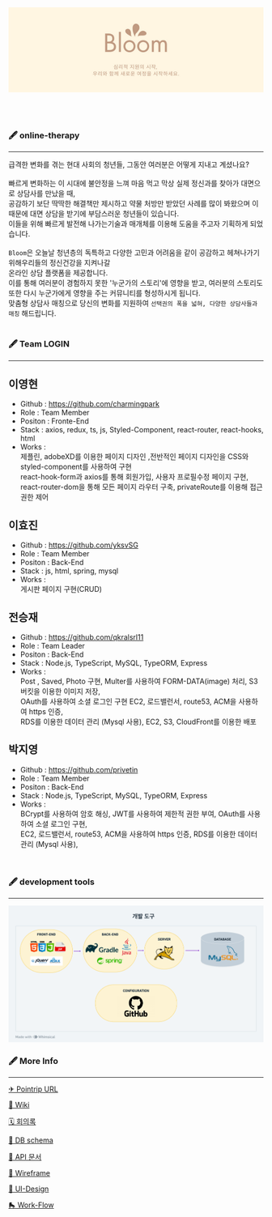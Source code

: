 <p align="center"><img alt="Banner" src=".github/Bloom.png"></p>

<br><br>

### 🖋 online-therapy

***

급격한 변화를 겪는 현대 사회의 청년들, 그동안 여러분은 어떻게 지내고 계셨나요?
<br><br>
빠르게 변화하는 이 시대에 불안정을 느껴 마음 먹고 막상 실제 정신과를 찾아가 대면으로 상담사를 만났을 때,<br>
공감하기 보단 딱딱한 해결책만 제시하고 약물 처방만 받았던 사례를 많이 봐왔으며 이 때문에 대면 상담을 받기에 부담스러운 청년들이 있습니다.<br>
이들을 위해 빠르게 발전해 나가는기술과 매개체를 이용해 도움을 주고자 기획하게 되었습니다.
<br><br>
`Bloom`은 오늘날 청년층의 독특하고 다양한 고민과 어려움을 같이 공감하고 헤쳐나가기 위해우리들의 정신건강을 지켜나갈<br>
온라인 상담 플랫폼을 제공합니다.
<br>이를 통해 여러분이 경험하지 못한 '누군가의 스토리'에 영향을 받고, 여러분의 스토리도 또한 다시 누군가에게 영향을 주는 커뮤니티를 형성하시게 됩니다.
<br>맞춤형 상담사 매칭으로 당신의 변화를 지원하여 `선택권의 폭을 넓혀, 다양한 상담사들과 매칭` 해드립니다.
<br><br>

### 🖋 Team LOGIN

***






## 이영현
* Github : https://github.com/charmingpark
* Role : Team Member
* Positon : Fronte-End
* Stack : axios, redux, ts, js,  Styled-Component, react-router, react-hooks, html
* Works : <br> 제플린, adobeXD를 이용한 페이지 디자인 ,전반적인 페이지 디자인을 CSS와 styled-component를 사용하여 구현<br>react-hook-form과 axios를 통해 회원가입, 사용자 프로필수정 페이지 구현, react-router-dom을 통해 모든 페이지 라우터 구축, privateRoute를 이용해 접근권한 제어 



## 이효진
* Github : https://github.com/yksvSG
* Role : Team Member
* Positon : Back-End
* Stack : js, html, spring, mysql
* Works :<br>
게시판 페이지 구현(CRUD)<br>


## 전승재
* Github : https://github.com/qkralsrl11
* Role : Team Leader
* Positon : Back-End
* Stack : Node.js, TypeScript, MySQL, TypeORM, Express
* Works : <br>
Post , Saved, Photo 구현, Multer를 사용하여 FORM-DATA(image) 처리, S3버킷을 이용한 이미지 저장,<br> OAuth를 사용하여 소셜 로그인 구현
EC2, 로드밸런서, route53, ACM을 사용하여 https 인증, <br>RDS를 이용한 데이터 관리 (Mysql 사용), EC2, S3, CloudFront를 이용한 배포


## 박지영
* Github : https://github.com/privetin
* Role : Team Member
* Positon : Back-End
* Stack : Node.js, TypeScript, MySQL, TypeORM, Express
* Works : <br>BCrypt를 사용하여 암호 해싱, JWT를 사용하여 제한적 권한 부여, OAuth를 사용하여 소셜 로그인 구현,<br>EC2, 로드밸런서, route53, ACM을 사용하여 https 인증, RDS를 이용한 데이터 관리 (Mysql 사용),
 

<br>

### 🖋 development tools

***
<p align="center"><img alt="dev-tools" src=".github/dev-tools.png"></p>


### 🖋 More Info

***
[✈ Pointrip URL](https://pointrip.net)<br>

[👾 Wiki](https://github.com/hi-METAVIRTUAL/Bloom/wiki)

[🗓 회의록](https://github.com/codestates/Pointrip/projects/4)

[🐬 DB schema](https://github.com/codestates/Pointrip/wiki/DB-Schema)

[🐳 API 문서](https://github.com/codestates/Pointrip/wiki/API)

[📐 Wireframe](https://github.com/codestates/Pointrip/wiki/WireFrame)

[🎨 UI-Design](https://github.com/codestates/Pointrip/wiki/UI-Design)

[🛼 Work-Flow](https://github.com/codestates/Pointrip/wiki/WORK-FLOW)

